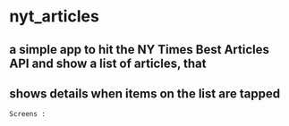 # nyt_articles

## a simple app to hit the NY Times Best Articles API and show a list of articles, that
## shows details when items on the list are tapped


```python
Screens :

